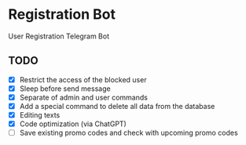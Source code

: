 # Registration Bot

User Registration Telegram Bot

## TODO

- [x] Restrict the access of the blocked user
- [x] Sleep before send message
- [x] Separate of admin and user commands
- [x] Add a special command to delete all data from the database
- [x] Editing texts
- [x] Code optimization (via ChatGPT)
- [ ] Save existing promo codes and check with upcoming promo codes
